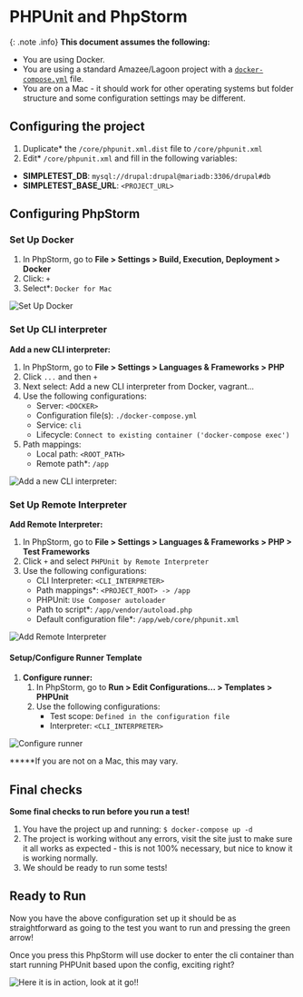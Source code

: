 # PHPUnit and PhpStorm

{: .note .info}
**This document assumes the following:**

* You are using Docker.
* You are using a standard Amazee/Lagoon project with a [`docker-compose.yml`](../using-lagoon-the-basics/docker-compose-yml.md) file. 
* You are on a Mac - it should work for other operating systems but folder structure and some configuration settings may be different.

## Configuring the project

1. Duplicate\* the `/core/phpunit.xml.dist` file to `/core/phpunit.xml`
2. Edit\* `/core/phpunit.xml` and fill in the following variables:

* **SIMPLETEST\_DB**: `mysql://drupal:drupal@mariadb:3306/drupal#db`
* **SIMPLETEST\_BASE\_URL**: `<PROJECT_URL>`

## Configuring PhpStorm

### Set Up Docker

1. In PhpStorm, go to **File &gt; Settings &gt; Build, Execution, Deployment &gt; Docker**
2. Click: `+`
3. Select\*: `Docker for Mac`

![Set Up Docker](../.gitbook/assets/1-docker-setup.png)

### Set Up CLI interpreter

**Add a new CLI interpreter:**

1. In PhpStorm, go to **File &gt; Settings &gt; Languages & Frameworks &gt; PHP**
2. Click `...` and then `+`
3. Next select: Add a new CLI interpreter from Docker, vagrant...
4. Use the following configurations:
   * Server: `<DOCKER>`
   * Configuration file\(s\): `./docker-compose.yml`
   * Service: `cli`
   * Lifecycle: `Connect to existing container ('docker-compose exec')`
5. Path mappings:
   * Local path: `<ROOT_PATH>`
   * Remote path\*: `/app`

![Add a new CLI interpreter:](../.gitbook/assets/2-cli-interpreter.png)

### Set Up Remote Interpreter

**Add Remote Interpreter:**

1. In PhpStorm, go to **File &gt; Settings &gt; Languages & Frameworks &gt; PHP &gt; Test Frameworks**
2. Click `+` and select `PHPUnit by Remote Interpreter`
3. Use the following configurations:
   * CLI Interpreter: `<CLI_INTERPRETER>`
   * Path mappings\*: `<PROJECT_ROOT> -> /app`
   * PHPUnit: `Use Composer autoloader`
   * Path to script\*: `/app/vendor/autoload.php`
   * Default configuration file\*: `/app/web/core/phpunit.xml`

![Add Remote Interpreter](../.gitbook/assets/3-remote-interpreter-setup.png)

#### Setup/Configure Runner Template

1. **Configure runner:**
   1. In PhpStorm, go to **Run &gt; Edit Configurations... &gt; Templates &gt; PHPUnit**
   2. Use the following configurations:
      * Test scope: `Defined in the configuration file`
      * Interpreter: `<CLI_INTERPRETER>`

![Configure runner](../.gitbook/assets/4-configure-runner.png)

**\***If you are not on a Mac, this may vary.

## Final checks

**Some final checks to run before you run a test!**

1. You have the project up and running:  `$ docker-compose up -d`
2. The project is working without any errors, visit the site just to make sure it all works as expected - this is not 100% necessary, but nice to know it is working normally.
3. We should be ready to run some tests!

## Ready to Run

Now you have the above configuration set up it should be as straightforward as going to the test you want to run and pressing the green arrow! 

Once you press this PhpStorm will use docker to enter the cli container than start running PHPUnit based upon the config, exciting right?

![Here it is in action, look at it go!!](../.gitbook/assets/5-going-green-1-.gif)
